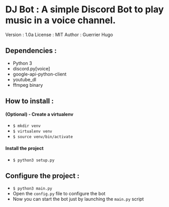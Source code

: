 # DJ Bot : A simple Discord Bot to play music in a voice channel.

Version : 1.0a
License : MIT
Author : Guerrier Hugo

## Dependencies :

* Python 3
* discord.py[voice]
* google-api-python-client
* youtube_dl
* ffmpeg binary

## How to install :

#### (Optional) - Create a virtualenv

* ```$ mkdir venv```
* ```$ virtualenv venv```
* ```$ source venv/bin/activate```

#### Install the project

* ```$ python3 setup.py```

## Configure the project :

* ```$ python3 main.py```
* Open the ```config.py``` file to configure the bot
* Now you can start the bot just by launching the ```main.py``` script
